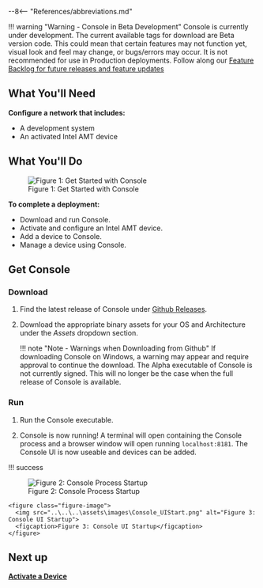 --8<-- "References/abbreviations.md"

!!! warning "Warning - Console in Beta Development"
    Console is currently under development. The current available tags for download are Beta version code. This could mean that certain features may not function yet, visual look and feel may change, or bugs/errors may occur. It is not recommended for use in Production deployments. Follow along our [Feature Backlog for future releases and feature updates](https://github.com/orgs/open-amt-cloud-toolkit/projects/10)

## What You'll Need

**Configure a network that includes:**

-  A development system 
-  An activated Intel AMT device

## What You'll Do

<figure class="figure-image">
  <img src="..\..\..\assets\images\Console_GetStarted_Alpha.png" alt="Figure 1: Get Started with Console">
  <figcaption>Figure 1: Get Started with Console</figcaption>
</figure>

**To complete a deployment:**

- Download and run Console.
- Activate and configure an Intel AMT device.
- Add a device to Console.
- Manage a device using Console.

## Get Console

### Download

1. Find the latest release of Console under [Github Releases](https://github.com/open-amt-cloud-toolkit/console/releases/latest).

2. Download the appropriate binary assets for your OS and Architecture under the *Assets* dropdown section.

    !!! note "Note - Warnings when Downloading from Github"
        If downloading Console on Windows, a warning may appear and require approval to continue the download. The Alpha executable of Console is not currently signed. This will no longer be the case when the full release of Console is available. 

### Run

1. Run the Console executable.

2. Console is now running! A terminal will open containing the Console process and a browser window will open running `localhost:8181`. The Console UI is now useable and devices can be added.

!!! success
    <figure class="figure-image">
      <img src="..\..\..\assets\images\Console_Start.png" alt="Figure 2: Console Process Startup">
      <figcaption>Figure 2: Console Process Startup</figcaption>
    </figure>

    <figure class="figure-image">
      <img src="..\..\..\assets\images\Console_UIStart.png" alt="Figure 3: Console UI Startup">
      <figcaption>Figure 3: Console UI Startup</figcaption>
    </figure>


## Next up

[**Activate a Device**](activateDevice.md)